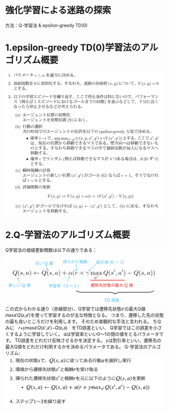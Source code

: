 # 強化学習による迷路の探索
方法：Q-学習法 & epsilon-greedy TD(0)
# 1.epsilon-greedy TD(0)学習法のアルゴリズム概要
![image text](https://github.com/KKK12321/Reinforcement-Learning/blob/main/TD%E5%AD%A6%E7%BF%92%E6%B3%95%E3%82%A2%E3%83%AB%E3%82%B3%E3%82%99%E3%83%AA%E3%82%B9%E3%82%99%E3%83%A0.png)
# 2.Q-学習法のアルゴリズム概要
Q学習法の価値更新関数は以下の通りである：
![image text](https://github.com/KKK12321/Reinforcement-Learning/blob/main/q%E5%AD%A6%E7%BF%92%E6%B3%95%E3%81%AE%E4%BE%A1%E5%80%A4%E6%9B%B4%E6%96%B0%E9%96%A2%E6%95%B0.png)
この式からわかる通り（赤線部分）、Q学習では遷移先状態𝑠′の最大Q値𝑚𝑎𝑥𝑎′𝑄(𝑠,𝑎′)を使って学習するのが主な特徴となる。
つまり、遷移した先の状態の最も良いところだけを利用します。 そのため楽観的な手法と言われる。
ちなみに　𝑟+𝛾max𝑎′𝑄(𝑠′,𝑎′)−𝑄(𝑠,𝑎)　をTD誤差といい、 Q学習ではこの誤差を小さくするように学習していく。
𝛼は学習率といい0〜1の間の値をとるパラメータです。 TD誤差をどれだけ反映させるかを決定する。
𝛾は割引率といい、遷移先の最大Q値をどれだけ利用するかを決めるパラメータである。
Q-学習法のアルゴリズム:
![image text](https://github.com/KKK12321/Reinforcement-Learning/blob/main/Q%E5%AD%A6%E7%BF%92%E6%B3%95%E3%81%AE%E3%82%A2%E3%83%AB%E3%82%B3%E3%82%99%E3%83%AA%E3%82%B9%E3%82%99%E3%83%A0.png)
